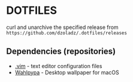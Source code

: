 DOTFILES
========

curl and unarchive the specified release from `https://github.com/dzoladz/.dotfiles/releases`

## Dependencies (repositories)

+ [.vim](https://github.com/dzoladz/.vim) - text editor configuration files
+ [Wahlpypa](https://github.com/dzoladz/wahlpypa) - Desktop wallpaper for macOS
